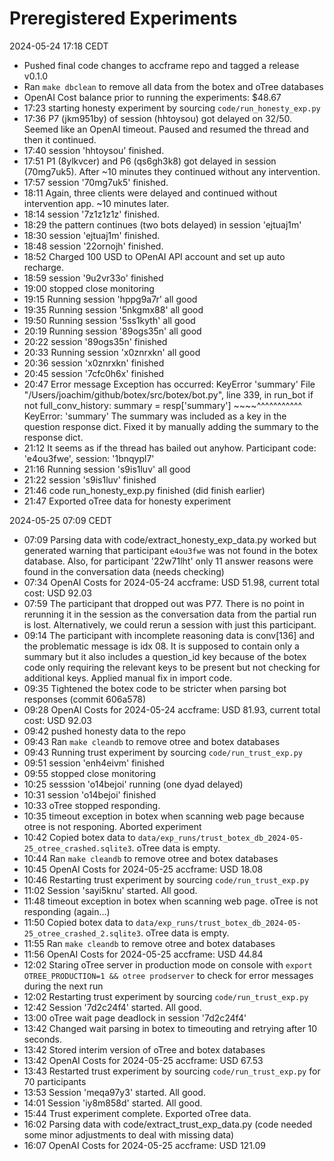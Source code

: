 # Preregistered Experiments

2024-05-24 17:18 CEDT

- Pushed final code changes to accframe repo and tagged a release v0.1.0
- Ran `make dbclean` to remove all data from the botex and oTree databases
- OpenAI Cost balance prior to running the experiments: $48.67
- 17:23 starting honesty experiment by sourcing `code/run_honesty_exp.py`
- 17:36 P7 (jkm951by) of session (hhtoysou) got delayed on 32/50. Seemed like an OpenAI timeout. Paused and resumed the thread and then it continued.
- 17:40 session 'hhtoysou' finished. 
- 17:51 P1 (8ylkvcer) and P6 (qs6gh3k8) got delayed in session (70mg7uk5). After ~10 minutes they continued without any intervention.
- 17:57 session '70mg7uk5' finished.
- 18:11 Again, three clients were delayed and continued without intervention app. ~10 minutes later.
- 18:14 session '7z1z1z1z' finished.
- 18:29 the pattern continues (two bots delayed) in session 'ejtuaj1m'
- 18:30 session 'ejtuaj1m' finished.
- 18:48 session '22ornojh' finished.
- 18:52 Charged 100 USD to OPenAI API account and set up auto recharge.
- 18:59 session '9u2vr33o' finished
- 19:00 stopped close monitoring
- 19:15 Running session 'hppg9a7r' all good
- 19:35 Running session '5nkgmx88' all good
- 19:50 Running session '5ss1kyth' all good
- 20:19 Running session '89ogs35n' all good
- 20:22 session '89ogs35n' finished
- 20:33 Running session 'x0znrxkn' all good
- 20:36 session 'x0znrxkn' finished
- 20:45 session '7cfc0h6x' finished
- 20:47 Error message Exception has occurred: KeyError
'summary'
  File "/Users/joachim/github/botex/src/botex/bot.py", line 339, in run_bot
    if not full_conv_history: summary = resp['summary']
                                        ~~~~^^^^^^^^^^^
KeyError: 'summary'
The summary was included as a key in the question response dict. Fixed it by manually adding the summary to the response dict.
- 21:12 It seems as if the thread has bailed out anyhow. Participant code: 'e4ou3fwe', session: '1bnqypl7'
- 21:16 Running session 's9is1luv' all good
- 21:22 session 's9is1luv' finished
- 21:46 code run_honesty_exp.py finished (did finish earlier)
- 21:47 Exported oTree data for honesty experiment

2024-05-25 07:09 CEDT

- 07:09 Parsing data with code/extract_honesty_exp_data.py worked but generated warning that participant `e4ou3fwe` was not found in the botex database. Also, for participant '22w71lht' only 11 answer reasons were found in the conversation data (needs checking)
- 07:34 OpenAI Costs for 2024-05-24 accframe: USD 51.98, current total cost: USD 92.03
- 07:59 The participant that dropped out was P77. There is no point in rerunning it in the session as the conversation data from the partial run is lost. Alternatively, we could rerun a session with just this participant. 
- 09:14 The participant with incomplete reasoning data is conv[136] and the problematic message is idx 08. It is supposed to contain only a summary but it also includes a question_id key because of the botex code only requiring the relevant keys to be present but not checking for additional keys. Applied manual fix in import code.
- 09:35 Tightened the botex code to be stricter when parsing bot responses (commit 606a578)
- 09:28 OpenAI Costs for 2024-05-24 accframe: USD 81.93, current total cost: USD 92.03
- 09:42 pushed honesty data to the repo
- 09:43 Ran `make cleandb` to remove otree and botex databases
- 09:43 Running trust experiment by sourcing `code/run_trust_exp.py`
- 09:51 session 'enh4eivm' finished
- 09:55 stopped close monitoring 
- 10:25 sesssion 'o14bejoi' running (one dyad delayed)
- 10:31 session 'o14bejoi' finished
- 10:33 oTree stopped responding. 
- 10:35 timeout exception in botex when scanning web page because otree is not responing. Aborted experiment
- 10:42 Copied botex data to `data/exp_runs/trust_botex_db_2024-05-25_otree_crashed.sqlite3`. oTree data is empty.
- 10:44 Ran `make cleandb` to remove otree and botex databases
- 10:45 OpenAI Costs for 2024-05-25 accframe: USD 18.08
- 10:46 Restarting trust experiment by sourcing `code/run_trust_exp.py`
- 11:02 Session 'sayi5knu' started. All good.
- 11:48 timeout exception in botex when scanning web page. oTree is not responding (again...)
- 11:50 Copied botex data to `data/exp_runs/trust_botex_db_2024-05-25_otree_crashed_2.sqlite3`. oTree data is empty.
- 11:55 Ran `make cleandb` to remove otree and botex databases
- 11:56 OpenAI Costs for 2024-05-25 accframe: USD 44.84
- 12:02 Staring oTree server in production mode on console with `export OTREE_PRODUCTION=1 && otree prodserver` to check for error messages during the next run
- 12:02 Restarting trust experiment by sourcing `code/run_trust_exp.py`
- 12:42 Session '7d2c24f4' started. All good.
- 13:00 oTree wait page deadlock in session '7d2c24f4'
- 13:42 Changed wait parsing in botex to timeouting and retrying after 10 seconds.
- 13:42 Stored interim version of oTree and botex databases
- 13:42 OpenAI Costs for 2024-05-25 accframe: USD 67.53
- 13:43 Restarted trust experiment by sourcing `code/run_trust_exp.py` for 70 participants
- 13:53 Session 'meqa97y3' started. All good.
- 14:01 Session 'iy8m858d' started. All good.
- 15:44 Trust experiment complete. Exported oTree data.
- 16:02 Parsing data with code/extract_trust_exp_data.py (code needed some minor adjustments to deal with missing data)
- 16:07 OpenAI Costs for 2024-05-25 accframe: USD 121.09